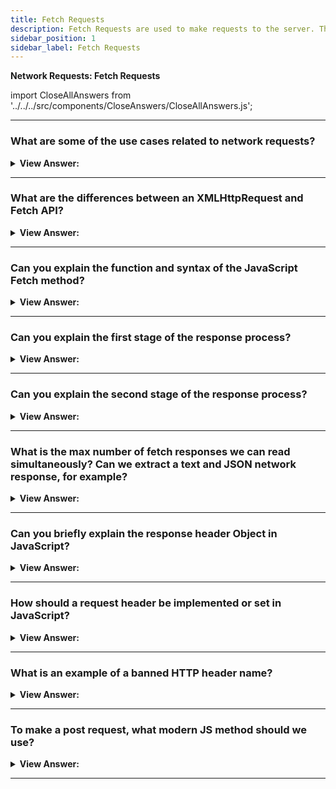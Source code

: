 ```yaml
---
title: Fetch Requests
description: Fetch Requests are used to make requests to the server. They are used to make GET, POST, PUT, DELETE, and PATCH requests.
sidebar_position: 1
sidebar_label: Fetch Requests
---
```


**Network Requests: Fetch Requests**

import CloseAllAnswers from '../../../src/components/CloseAnswers/CloseAllAnswers.js';

<CloseAllAnswers />

---

### What are some of the use cases related to network requests?

<details>
  <summary><strong>View Answer:</strong></summary>
  <div>
  <div><strong>Interview Response:</strong> JavaScript can send network requests to the server and load new information, like submitting and loading user information.</div><br />
  <div><strong>Technical Response:</strong> JavaScript can send network requests to the server and load new information whenever needed. For example, we can use a network request to submit an order, load user information, and receive periodic updates from a server.
  </div>
  </div>
</details>

---

### What are the differences between an XMLHttpRequest and Fetch API?

<details>
  <summary><strong>View Answer:</strong></summary>
  <div>
  <div><strong>Interview Response:</strong> Fetch is a modern browser-based alternative to XMLHttpRequest, and it also performs the same tasks related to network requests.</div><br />
  <div><strong>Technical Response:</strong> The Fetch API is a modern JavaScript alternative to XMLHttpRequest, and it also performs the same task, network requests. The Fetch API also gets incorporated into the browser. However, not all browsers support this, particularly older versions such as Internet Explorer 7 and 8. (which can be polyfilled).
  </div><br />
  <div><strong className="codeExample">Code Example:</strong><br /><br />

  <div></div>

```js
fetch('https://jsonplaceholder.typicode.com/users').then((response) => {
  return response.json();
});
```

  </div>
  </div>
</details>

---

### Can you explain the function and syntax of the JavaScript Fetch method?

<details>
  <summary><strong>View Answer:</strong></summary>
  <div>
  <div><strong>Interview Response:</strong> The fetch() method starts fetching a resource from the network, returning a promise that gets fulfilled once the response is available. Fetch has two arguments, including the URL and optional options object. The URL is the URL being accessed on the server, and the options object holds an array of parameters, including method, headers, and other options.</div><br />
  <div><strong>Technical Response:</strong> The Fetch API provides a JavaScript interface for accessing and manipulating parts of the HTTP pipeline, such as requests and responses. It also provides a global fetch() method that provides an easy, logical way to fetch resources asynchronously across the network. The fetch() method starts fetching a resource from the network, returning a promise that gets fulfilled once the response is available. Fetch has two arguments, including the URL and optional options object. The URL is the URL getting accessed on the server, and the options object holds an array of parameters, including method, headers, and other options.
  </div><br />

<strong>Syntax: </strong> let promise = fetch(url, [options]);<br /><br />

  </div>
</details>

---

### Can you explain the first stage of the response process?

<details>
  <summary><strong>View Answer:</strong></summary>
  <div>
  <div><strong>Interview Response:</strong> First, the promise, returned by fetch, resolves with an object of the built-in Response class as soon as the server responds with headers. At this stage, we can check HTTP status to see whether it is successful and check headers, but we do not have the body yet. The promise rejects if the fetch could not make HTTP-request, e.g., network problems, or there’s no such site. We should note that abnormal HTTP statuses, such as 404 or 500, do not cause an error. We can check the response and status by using the response properties response.ok and response.status.
    </div><br />
  <div><strong className="codeExample">Code Example:</strong><br /><br />

  <div></div>

```js
let response = await fetch(url);

if (response.ok) {
  // if HTTP-status is 200-299
  // get the response body (the method explained below)
  let json = await response.json();
} else {
  alert('HTTP-Error: ' + response.status);
}
```

  </div>
  </div>
</details>

---

### Can you explain the second stage of the response process?

<details>
  <summary><strong>View Answer:</strong></summary>
  <div>
  <div><strong>Interview Response:</strong> Second, starts the process of getting the response body. We need to use an additional method call to retrieve the response. The response provides multiple promise-based methods to access the body in various formats, including text, JSON, formData, blob, and ArrayBuffer.
    </div><br />
  <div><strong className="codeExample">Code Example:</strong><br /><br />

  <div></div>

```js
let url = 'https://api.github.com/repos/javascript-
tutorial/en.javascript.info/commits';
let response = await fetch(url);

let commits = await response.json(); // read response body and parse as JSON

alert(commits[0].author.login);
```

  </div>
  </div>
</details>

---

### What is the max number of fetch responses we can read simultaneously? Can we extract a text and JSON network response, for example?

<details>
  <summary><strong>View Answer:</strong></summary>
  <div>
  <div><strong>Interview Response:</strong> No, we can only use one type of body reading. For example, if we've previously received the answer using response.text(), response.json() fails since the body content has already been processed or consumed.
    </div><br />
  <div><strong className="codeExample">Code Example:</strong><br /><br />

  <div></div>

```js
let text = await response.text(); // response body consumed
let parsed = await response.json(); // fails (already consumed)
```

  </div>
  </div>
</details>

---

### Can you briefly explain the response header Object in JavaScript?

<details>
  <summary><strong>View Answer:</strong></summary>
  <div>
  <div><strong>Interview Response:</strong> The response headers are available in an iterable Map-like header object in response.headers. It is not precisely a Map, but it has similar methods to retrieve individual headers by name or iterate over them.
    </div><br />
  <div><strong className="codeExample">Code Example:</strong><br /><br />

  <div></div>

```js
let response = await fetch('https://api.github.com/repos/javascript-
tutorial/en.javascript.info/commits');

// get one header
alert(response.headers.get('Content-Type')); // application/json; charset=utf-8

// iterate over all headers
for (let [key, value] of response.headers) {
  alert(`${key} = ${value}`);
}
```

  </div>
  </div>
</details>

---

### How should a request header be implemented or set in JavaScript?

<details>
  <summary><strong>View Answer:</strong></summary>
  <div>
  <div><strong>Interview Response:</strong> We can use the headers option in fetch to set a request header, and it has an object with incoming and outgoing headers. There are several restrictions on what we may access in the HTTP header.
    </div><br />
  <div><strong className="codeExample">Code Example:</strong><br /><br />

  <div></div>

```js
let response = fetch(protectedUrl, {
  headers: {
    Authentication: 'secret',
  },
});
```

  </div>
  </div>
</details>

---

### What is an example of a banned HTTP header name?

<details>
  <summary><strong>View Answer:</strong></summary>
  <div>
  <div><strong>Interview Response:</strong> A forbidden header name is the name of an HTTP header that cannot be modified programmatically; specifically, an HTTP request header name (in contrast with a Forbidden response header name). Modifying such headers is forbidden because the user agent (browser) retains complete control over them. Names starting with `Sec-` are reserved for creating new headers safe from APIs using Fetch that grant developer control over headers, such as XMLHttpRequest.
    </div>
  </div>
</details>

---

### To make a post request, what modern JS method should we use?

<details>
  <summary><strong>View Answer:</strong></summary>
  <div>
  <div><strong>Interview Response:</strong> To make a POST request or a request with another method option, we need to use the fetch method. For example, when we want to use a method post with JSON. We have to set the header and body inside the Fetch options. We are not limited to just post requests as a method option, and we also have access to HTTP requests and others. If the request body is a string, the Content-Type header gets set to text/plain;charset=UTF-8 by default.
    </div><br />
  <div><strong className="codeExample">Code Example:</strong><br /><br />

  <div></div>

```js
let user = {
  name: 'John',
  surname: 'Smith',
};

let response = await fetch('/article/fetch/post/user', {
  method: 'POST',
  headers: {
    'Content-Type': 'application/json;charset=utf-8',
  },
  body: JSON.stringify(user),
});

let result = await response.json();
alert(result.message);
```

  </div>
  </div>
</details>

---
